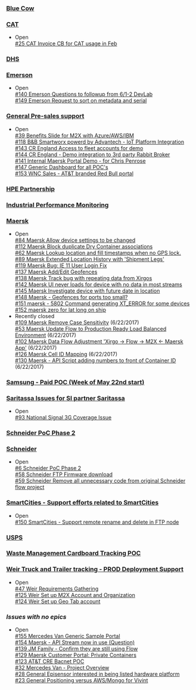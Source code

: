 ### [Blue Cow](https://github.com/iot-platform/Customers/issues/21)   
### [CAT](https://github.com/iot-platform/Customers/issues/26)   
* Open   
[#25 CAT Invoice CB for CAT usage in Feb](https://github.com/iot-platform/Customers/issues/25)   
### [DHS](https://github.com/iot-platform/Customers/issues/16)   
### [Emerson](https://github.com/iot-platform/Customers/issues/12)   
* Open   
[#140 Emerson Questions to followup from 6/1-2 DevLab](https://github.com/iot-platform/Customers/issues/140)   
[#149 Emerson Request to sort on metadata and serial](https://github.com/iot-platform/Customers/issues/149)   
### [General Pre-sales support](https://github.com/iot-platform/Customers/issues/4)   
* Open   
[#39 Benefits Slide for M2X with Azure/AWS/IBM](https://github.com/iot-platform/Customers/issues/39)   
[#118 B&B Smartworx powerd by Advantech - IoT Platform Integration](https://github.com/iot-platform/Customers/issues/118)   
[#143 CR England Access to fleet accounts for demo](https://github.com/iot-platform/Customers/issues/143)   
[#144 CR England - Demo integration to 3rd party Rabbit Broker](https://github.com/iot-platform/Customers/issues/144)   
[#141 Internal Maersk Portal Demo - for Chris Penrose](https://github.com/iot-platform/Customers/issues/141)   
[#147 Generic Dashboard for all POC's](https://github.com/iot-platform/Customers/issues/147)   
[#153 WNC Sales - AT&T branded Red Bull portal](https://github.com/iot-platform/Customers/issues/153)   
### [HPE Partnership](https://github.com/iot-platform/Customers/issues/121)   
### [Industrial Performance Monitoring](https://github.com/iot-platform/Customers/issues/37)   
### [Maersk](https://github.com/iot-platform/Customers/issues/19)   
* Open   
[#84 Maersk Allow device settings to be changed](https://github.com/iot-platform/Customers/issues/84)   
[#112 Maersk Block duplicate Dry Container associations](https://github.com/iot-platform/Customers/issues/112)   
[#62 Maersk Lookup location and fill timestamps when no GPS lock.](https://github.com/iot-platform/Customers/issues/62)   
[#89 Maersk Extended Location History with 'Shipment Legs'](https://github.com/iot-platform/Customers/issues/89)   
[#119 Maersk Bug: IE 11 User Login Fix](https://github.com/iot-platform/Customers/issues/119)   
[#137 Maersk Add/Edit Geofences](https://github.com/iot-platform/Customers/issues/137)   
[#138 Maersk Track bug with repeating data from Xirgos](https://github.com/iot-platform/Customers/issues/138)   
[#142 Maersk UI never loads for device with no data in most streams](https://github.com/iot-platform/Customers/issues/142)   
[#145 Maersk Investigate device with future date in location ](https://github.com/iot-platform/Customers/issues/145)   
[#148 Maersk - Geofences for ports too small?](https://github.com/iot-platform/Customers/issues/148)   
[#151 maersk - 5802 Command generating XT_ERROR for some devices](https://github.com/iot-platform/Customers/issues/151)   
[#152 maersk zero for lat long on ship](https://github.com/iot-platform/Customers/issues/152)   
* Recently closed   
[#109 Maersk Remove Case Sensitivity](https://github.com/iot-platform/Customers/issues/109) (6/22/2017)   
[#53 Maersk Update Flow to Production Ready Load Balanced Environment](https://github.com/iot-platform/Customers/issues/53) (6/22/2017)   
[#102 Maersk Data Flow Adjustment 'Xirgo -> Flow -> M2X <- Maersk App'](https://github.com/iot-platform/Customers/issues/102) (6/22/2017)   
[#126 Maersk Cell ID Mapping](https://github.com/iot-platform/Customers/issues/126) (6/22/2017)   
[#130 Maersk - API Script adding numbers to front of Container ID](https://github.com/iot-platform/Customers/issues/130) (6/22/2017)   
### [Samsung - Paid POC (Week of May 22nd start)](https://github.com/iot-platform/Customers/issues/91)   
### [Saritassa Issues for SI partner Saritassa](https://github.com/iot-platform/Customers/issues/94)   
* Open   
[#93 National Signal 3G Coverage Issue](https://github.com/iot-platform/Customers/issues/93)   
### [Schneider PoC Phase 2](https://github.com/iot-platform/Customers/issues/6)   
### [Schneider](https://github.com/iot-platform/Customers/issues/30)   
* Open   
[#6 Schneider PoC Phase 2](https://github.com/iot-platform/Customers/issues/6)   
[#58 Schneider FTP Firmware download](https://github.com/iot-platform/Customers/issues/58)   
[#59 Schneider Remove all unnecessary code from original Schneider flow project](https://github.com/iot-platform/Customers/issues/59)   
### [SmartCities - Support efforts related to SmartCities](https://github.com/iot-platform/Customers/issues/80)   
* Open   
[#150 SmartCities - Support remote rename and delete in FTP node](https://github.com/iot-platform/Customers/issues/150)   
### [USPS](https://github.com/iot-platform/Customers/issues/46)   
### [Waste Management Cardboard Tracking POC](https://github.com/iot-platform/Customers/issues/69)   
### [Weir Truck and Trailer tracking - PROD Deployment Support](https://github.com/iot-platform/Customers/issues/48)   
* Open   
[#47 Weir Requirements Gathering](https://github.com/iot-platform/Customers/issues/47)   
[#125 Weir Set up M2X Account and Organization](https://github.com/iot-platform/Customers/issues/125)   
[#124 Weir Set up Geo Tab account](https://github.com/iot-platform/Customers/issues/124)   
### *Issues with no epics*   
* Open   
[#155 Mercedes Van Generic Sample Portal](https://github.com/iot-platform/Customers/issues/155)   
[#154 Maersk - API Stream now in use (Question)](https://github.com/iot-platform/Customers/issues/154)   
[#139 JM Family - Confirm they are still using Flow](https://github.com/iot-platform/Customers/issues/139)   
[#129 Maersk Customer Portal: Private Containers](https://github.com/iot-platform/Customers/issues/129)   
[#123 AT&T CRE Bacnet POC ](https://github.com/iot-platform/Customers/issues/123)   
[#32 Mercedes Van - Project Overview](https://github.com/iot-platform/Customers/issues/32)   
[#28 General Episensor interested in being listed hardware platform](https://github.com/iot-platform/Customers/issues/28)   
[#23 General Positioning versus AWS/Mongo for Vivint](https://github.com/iot-platform/Customers/issues/23)   

